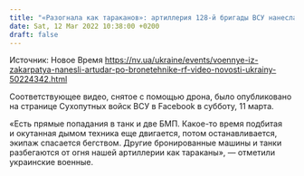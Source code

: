 ```yaml
---
title: "«Разогнала как тараканов»: артиллерия 128-й бригады ВСУ нанесла удар по бронетехнике ВС РФ — видео"
date: Sat, 12 Mar 2022 10:38:00 +0200
draft: false
---
```

Источник: Новое Время https://nv.ua/ukraine/events/voennye-iz-zakarpatya-nanesli-artudar-po-bronetehnike-rf-video-novosti-ukrainy-50224342.html


Соответствующее видео, снятое с помощью дрона, было опубликовано на странице Сухопутных войск ВСУ в Facebook в субботу, 11 марта.

«Есть прямые попадания в танк и две БМП. Какое-то время подбитая и окутанная дымом техника еще двигается, потом останавливается, экипаж спасается бегством. Другие бронированные машины и танки разбегаются от огня нашей артиллерии как тараканы», — отметили украинские военные.
